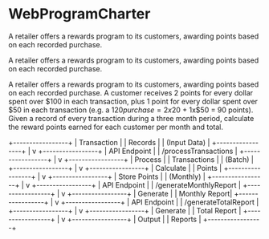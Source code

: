 # WebProgramCharter
A retailer offers a rewards program to its customers, awarding points based on each recorded purchase.


A retailer offers a rewards program to its customers, awarding points based on each recorded purchase.

A retailer offers a rewards program to its customers, awarding points based on each recorded purchase. A customer receives 2 points for every dollar spent over $100 in each transaction, plus 1 point for every dollar spent over $50 in each transaction (e.g. a $120 purchase = 2x$20 + 1x$50 = 90 points). Given a record of every transaction during a three month period, calculate the reward points earned for each customer per month and total.

 +-----------------+
  |   Transaction   |
  |   Records       |
  |   (Input Data)  |
  +-----------------+
           |
           v
  +-----------------+
  |   API Endpoint  |
  |  /processTransactions  |
  +-----------------+
           |
           v
  +-----------------+
  |   Process       |
  |   Transactions  |
  |   (Batch)       |
  +-----------------+
           |
           v
  +-----------------+
  |   Calculate     |
  |   Points        |
  +-----------------+
           |
           v
  +-----------------+
  |   Store Points  |
  |   (Monthly)     |
  +-----------------+
           |
           v
  +-----------------+
  |   API Endpoint  |
  |  /generateMonthlyReport |
  +-----------------+
           |
           v
  +-----------------+
  |   Generate      |
  |   Monthly Report|
  +-----------------+
           |
           v
  +-----------------+
  |   API Endpoint  |
  |  /generateTotalReport |
  +-----------------+
           |
           v
  +-----------------+
  |   Generate      |
  |   Total Report  |
  +-----------------+
           |
           v
  +-----------------+
  |   Output        |
  |   Reports       |
  +-----------------+
